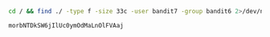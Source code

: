 ```bash
cd / && find ./ -type f -size 33c -user bandit7 -group bandit6 2>/dev/null | xargs cat
```

```bash
morbNTDkSW6jIlUc0ymOdMaLnOlFVAaj
```